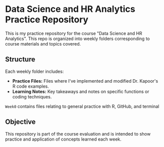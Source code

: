 
# Data Science and HR Analytics Practice Repository

This is my practice repository for the course "Data Science and HR Analytics". This repo is organized into weekly folders corresponding to course materials and topics covered.

## Structure

Each weekly folder includes:

- **Practice Files:** Files where I've implemented and modified Dr. Kapoor's R code examples.
- **Learning Notes:** Key takeaways and notes on specific functions or coding techniques.

`Week0` contains files relating to general practice with R, GitHub, and terminal

## Objective

This repository is part of the course evaluation and is intended to show practice and application of concepts learned each week.



